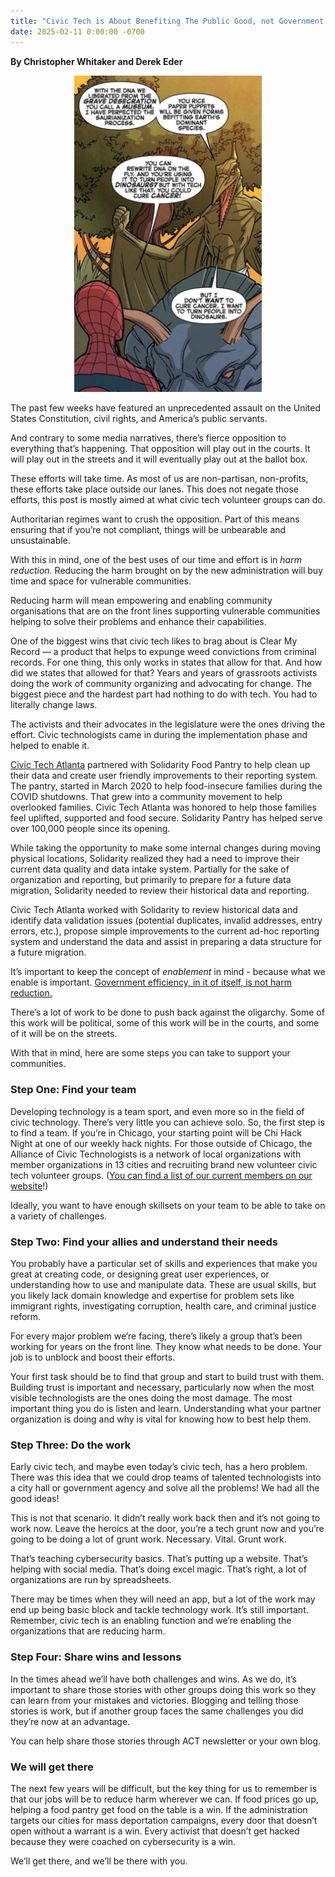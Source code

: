 ```yaml
---
title: "Civic Tech is About Benefiting The Public Good, not Government Efficiency"
date: 2025-02-11 0:00:00 -0700
---
```


**By Christopher Whitaker and Derek Eder**

<p style="text-align: center">
    <a href="/media/2025/cancer_or_dinosaurs.jpg">
          <img src="/media/2025/cancer_or_dinosaurs.jpg" alt="A spiderman comic: I don't want to cure cancer, I want to turn people into dinosaurs!" style="max-width: 300px">
    </a>
</p>

The past few weeks have featured an unprecedented assault on the United States Constitution, civil rights, and America’s public servants.

And contrary to some media narratives, there’s fierce opposition to everything that’s happening. That opposition will play out in the courts. It will play out in the streets and it will eventually play out at the ballot box.

These efforts will take time.  As most of us are non-partisan, non-profits, these efforts take place outside our lanes. This does not negate those efforts, this post is mostly aimed at what civic tech volunteer groups can do.

Authoritarian regimes want to crush the opposition. Part of this means ensuring that if you’re not compliant, things will be unbearable and unsustainable.

With this in mind, one of the best uses of our time and effort is in *harm reduction.* Reducing the harm brought on by the new administration will buy time and space for vulnerable communities.

Reducing harm will mean empowering and enabling community organisations that are on the front lines supporting vulnerable communities helping to solve their problems and enhance their capabilities.

One of the biggest wins that civic tech likes to brag about is Clear My Record — a product that helps to expunge weed convictions from criminal records. For one thing, this only works in states  that allow for that. And how did we states that allowed for that? Years and years of grassroots activists doing the work of community organizing and advocating for change. The biggest piece and the hardest part had nothing to do with tech. You had to literally change laws.

The activists and their advocates in the legislature were the ones driving the effort. Civic technologists came in during the implementation phase and helped to enable it.

[Civic Tech Atlanta](https://www.civictechatlanta.org/) partnered with Solidarity Food Pantry to help clean up their data and create user friendly improvements to their reporting system. The pantry, started in March 2020 to help food-insecure families during the COVID shutdowns. That grew into a community movement to help overlooked families. Civic Tech Atlanta was honored to help those families feel uplifted, supported and food secure. Solidarity Pantry has helped serve over 100,000 people since its opening.

While taking the opportunity to make some internal changes during moving physical locations, Solidarity realized they had a need to improve their current data quality and data intake system. Partially for the sake of organization and reporting, but primarily to prepare for a future data migration, Solidarity needed to review their historical data and reporting.

Civic Tech Atlanta worked with Solidarity to review historical data and identify data validation issues (potential duplicates, invalid addresses, entry errors, etc.), propose simple improvements to the current ad-hoc reporting system and understand the data and assist in preparing a data structure for a future migration.

It’s important to keep the concept of *enablement* in mind \- because what we enable is important. [Government efficiency, in it of itself, is not harm reduction.](https://www.eatingpolicy.com/p/bringing-elon-to-a-knife-fight)

There’s a lot of work to be done to push back against the oligarchy. Some of this work will be political, some of this work will be in the courts, and some of it will be on the streets.

With that in mind, here are some steps you can take to support your communities.

### Step One: Find your team

Developing technology is a team sport, and even more so in the field of civic technology. There’s very little you can achieve solo. So, the first step is to find a team. If you’re in Chicago, your starting point will be Chi Hack Night at one of our weekly hack nights. For those outside of Chicago, the Alliance of Civic Technologists is a network of local organizations with member organizations in 13 cities and recruiting brand new volunteer civic tech volunteer groups. ([You can find a list of our current members on our website](https://www.civictechnologists.org/about)\!)

Ideally, you want to have enough skillsets on your team to be able to take on a variety of challenges.

### Step Two: Find your allies and understand their needs

You probably have a particular set of skills and experiences that make you great at creating code, or designing great user experiences, or understanding how to use and manipulate data. These are usual skills, but you likely lack domain knowledge and expertise for problem sets like immigrant rights, investigating corruption, health care, and criminal justice reform.

For every major problem we’re facing, there’s likely a group that’s been working for years on the front line. They know what needs to be done. Your job is to unblock and boost their efforts.

Your first task should be to find that group and start to build trust with them. Building trust is important and necessary, particularly now when the most visible technologists are the ones doing the most damage. The most important thing you do is listen and learn. Understanding what your partner organization is doing and why is vital for knowing how to best help them.

### Step Three: Do the work

Early civic tech, and maybe even today’s civic tech, has a hero problem. There was this idea that we could drop teams of talented technologists into a city hall or government agency and solve all the problems\! We had all the good ideas\!

This is not that scenario. It didn’t really work back then and it’s not going to work now. Leave the heroics at the door, you’re a tech grunt now and you’re going to be doing a lot of grunt work. Necessary. Vital. Grunt work.

That’s teaching cybersecurity basics. That’s putting up a website. That’s helping with social media. That’s doing excel magic. That’s right, a lot of organizations are run by spreadsheets.

There may be times when they will need an app, but a lot of the work may end up being basic block and tackle technology work. It’s still important. Remember, civic tech is an enabling function and we’re enabling the organizations that are reducing harm.

### Step Four: Share wins and lessons

In the times ahead we’ll have both challenges and wins. As we do, it’s important to share those stories with other groups doing this work so they can learn from your mistakes and victories. Blogging and telling those stories is work, but if another group faces the same challenges you did they’re now at an advantage.

You can help share those stories through ACT newsletter or your own blog.

### We will get there

The next few years will be difficult, but the key thing for us to remember is that our jobs will be to reduce harm wherever we can. If food prices go up, helping a food pantry get food on the table is a win. If the administration targets our cities for mass deportation campaigns, every door that doesn’t open without a warrant is a win. Every activist that doesn’t get hacked because they were coached on cybersecurity is a win.

We’ll get there, and we’ll be there with you.
